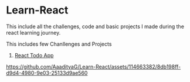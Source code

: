 # Learn-React

This include all the challenges, code and basic projects I made during the react learning journey.

This includes few Chanllenges and Projects 

1. <a href="https://github.com/AaadityaG/Learn-React/tree/main/Project2-ToDoApp">React Todo App </a>



https://github.com/AaadityaG/Learn-React/assets/114663382/8db198ff-d9d4-4980-9e03-25133d9ae560


